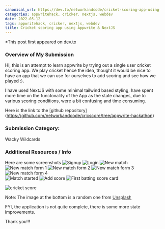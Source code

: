 ```yaml
---
canonical_url: https://dev.to/networkandcode/cricket-scoring-app-using-appwrite-nextjs-3730
categories: appwritehack, cricker, nextjs, webdev
date: 2022-05-12
tags: appwritehack, cricker, nextjs, webdev
title: Cricket scoring app using Appwrite & NextJS
---
```


*This post first appeared on [dev.to](https://dev.to/networkandcode/cricket-scoring-app-using-appwrite-nextjs-3730)

[Instructions]: # (To submit to the Appwrite Hackathon on DEV, please fill out all sections.)


### Overview of My Submission
Hi, this is an attempt to learn appwrite by trying out a single user cricket scoring app. We play cricket hence the idea, thought it would be nice to have an app that we can use for ourselves to add scoring and see how we played :).

I have used NextJS with some minimal tailwind based styling, have spent more time on the functonality of the App as the state changes, due to various scoring conditions, were a bit confusing and time consuming. 

Here is the link to the [github repository] (https://github.com/networkandcode/cricscore/tree/appwrite-hackathon)

### Submission Category: 
Wacky Wildcards




### Additional Resources / Info
Here are some screenshots
![Signup](https://dev-to-uploads.s3.amazonaws.com/uploads/articles/7pch4omksr8ir35c809b.png)
![Login](https://dev-to-uploads.s3.amazonaws.com/uploads/articles/z92nob8wm3qw3vu8gfxt.png) 
![New match](https://dev-to-uploads.s3.amazonaws.com/uploads/articles/7oi6953bdhhoh6wi1ci7.png) 
![New match form 1](https://dev-to-uploads.s3.amazonaws.com/uploads/articles/3j6kj6qgv20i9ktd9z0m.png) 
![New match form 2](https://dev-to-uploads.s3.amazonaws.com/uploads/articles/yzlkcsrbpkqtanlxa01r.png)
![New match form 3](https://dev-to-uploads.s3.amazonaws.com/uploads/articles/rgb0hlse5z3x88385ccs.png)
![New match form 4](https://dev-to-uploads.s3.amazonaws.com/uploads/articles/4al14476z6zsazm2iipp.png)  
![Match started](https://dev-to-uploads.s3.amazonaws.com/uploads/articles/npbs6c27dzc8ahr9taay.png)
![Add score](https://dev-to-uploads.s3.amazonaws.com/uploads/articles/1x9jyrk6aw5hmd43xh5l.png)
![First batting score card](https://dev-to-uploads.s3.amazonaws.com/uploads/articles/k6d1egy87813iwbu0bmc.png) 
 
![cricket score](https://dev-to-uploads.s3.amazonaws.com/uploads/articles/dzlfser8l7aq1orork50.png)

Note: The image at the bottom is a random one from [Unsplash](https://source.unsplash.com/featured/?wickets)

FYI, the application is not quite complete, there is some more state improvements.

Thank you!!! 